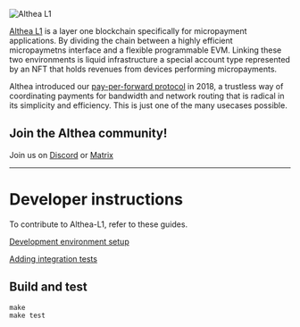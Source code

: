 ![Althea L1](./banner.svg)

[Althea L1](https://www.althea.net/) is a layer one blockchain specifically for micropayment applications. By dividing the chain between a highly efficient micropaymetns interface and a flexible programmable EVM. Linking these two environments is liquid infrastructure a special account type represented by an NFT that holds revenues from devices performing micropayments.

Althea introduced our [pay-per-forward protocol](https://www.youtube.com/watch?v=G4EKbgShyLw) in 2018, a trustless way of coordinating payments for bandwidth and network routing that is radical in its simplicity and efficiency. This is just one of the many usecases possible.

## Join the Althea community!

Join us on [Discord](https://discord.com/invite/vw8twzR) or [Matrix](https://riot.im/app/#/room/#althea:matrix.org)

---

# Developer instructions

To contribute to Althea-L1, refer to these guides.

[Development environment setup](/docs/environment-setup.md)

[Adding integration tests](/docs/modifying-integration-tests.md)


## Build and test

```
make
make test
```
